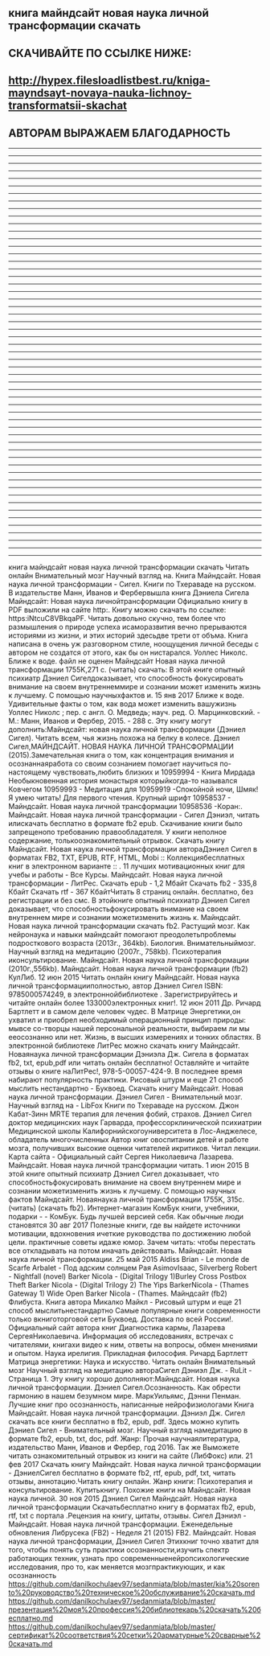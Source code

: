 книга майндсайт новая наука личной трансформации скачать
--------------------------------------------------
СКАЧИВАЙТЕ ПО ССЫЛКЕ НИЖЕ:
--------------------------------------------------
http://hypex.filesloadlistbest.ru/kniga-mayndsayt-novaya-nauka-lichnoy-transformatsii-skachat
--------------------------------------------------
АВТОРАМ ВЫРАЖАЕМ БЛАГОДАРНОСТЬ
--------------------------------------------------
--------------------------------------------------
--------------------------------------------------
--------------------------------------------------
--------------------------------------------------
--------------------------------------------------
--------------------------------------------------
--------------------------------------------------
--------------------------------------------------
--------------------------------------------------
--------------------------------------------------
--------------------------------------------------
--------------------------------------------------
--------------------------------------------------
--------------------------------------------------
--------------------------------------------------
--------------------------------------------------
--------------------------------------------------
--------------------------------------------------
--------------------------------------------------
--------------------------------------------------
--------------------------------------------------
--------------------------------------------------
--------------------------------------------------
--------------------------------------------------
--------------------------------------------------
--------------------------------------------------
--------------------------------------------------
--------------------------------------------------
--------------------------------------------------
--------------------------------------------------
--------------------------------------------------
--------------------------------------------------
--------------------------------------------------
--------------------------------------------------
--------------------------------------------------
--------------------------------------------------
--------------------------------------------------
--------------------------------------------------
--------------------------------------------------
--------------------------------------------------
--------------------------------------------------
--------------------------------------------------
--------------------------------------------------
--------------------------------------------------
--------------------------------------------------
--------------------------------------------------
--------------------------------------------------
--------------------------------------------------
--------------------------------------------------
--------------------------------------------------
--------------------------------------------------
--------------------------------------------------
--------------------------------------------------
--------------------------------------------------
--------------------------------------------------
книга майндсайт новая наука личной трансформации скачать Читать онлайн Внимательный мозг Научный взгляд на. Книга Майндсайт. Новая наука личной трансформации - Сигел. Книги по Тхераваде на русском.  В издательстве Манн, Иванов и Фербервышла книга Дэниела Сигела Майндсайт: Новая наука личнойтрансформации  Официально книгу в PDF выложили на сайте http:. Книгу можно скачать по ссылке: https:iNtcuC8VBkqaPF. Читать довольно скучно, тем более что размышления о природе успеха исаморазвития вечно прерываются историями из жизни, и этих историй здесьдве трети от объма. Книга написана в очень уж разговорном стиле, ноощущения личной беседы с автором не создатся от этого, как бы он нистарался. Уоллес Николс. Ближе к воде. файл не оценен Майндсайт Новая наука личной трансформации 1755K,271 с. (читать) скачать:  В этой книге опытный психиатр Дэниел Сигелдоказывает, что способность фокусировать внимание на своем внутреннеммире и сознании может изменить жизнь к лучшему. С помощью научныхфактов и. 15 янв 2017  Ближе к воде. Удивительные факты о том, как вода может изменить вашужизнь  Уоллес Николс ; пер. с англ. О. Медведь; науч. ред. О. Марцинковский. - М.: Манн, Иванов и Фербер, 2015. - 288 с. Эту книгу могут дополнить:Майндсайт: новая наука личной трансформации (Дэниел Сигел). Читать всем, чья жизнь похожа на белку в колесе. Дэниел Сигел,МАЙНДСАЙТ. НОВАЯ НАУКА ЛИЧНОЙ ТРАНСФОРМАЦИИ (2015).Замечательная книга о том, как концентрация внимания и осознаннаяработа со своим сознанием помогает научиться по-настоящему чувствовать,любить близких и
10959994 - Книга Мирдада Необыкновенная история монастыря которыйкогда-то назывался Ковчегом  10959993 - Медитация для  10959919 -Спокойной ночи, Шмяк! Я умею читать! Для первого чтения. Крупный шрифт 10958537 - Майндсайт. Новая наука личной трансформации  10958536 -Коран:. Майндсайт. Новая наука личной трансформации - Сигел Дэниэл, читать илискачать бесплатно в формате fb2 epub.  Скачивание книги было запрещенопо требованию правообладателя. У книги неполное содержание, толькоознакомительный отрывок. Скачать книгу Майндсайт. Новая наука личной трансформации автораДэниел Сигел в форматах FB2, TXT, EPUB, RTF, HTML, Mobi :: Коллекциябесплатных книг в электронном варианте :: . 11 лучших мотивационных книг для учебы и работы - Все Курсы. Майндсайт. Новая наука личной трансформации - ЛитРес. Cкачать epub - 1,2 Мбайт Cкачать fb2 - 335,8 Кбайт Cкачать rtf - 367 КбайтЧитать 8 страниц онлайн. бесплатно, без регистрации и без смс. В этойкниге опытный психиатр Дэниел Сигел доказывает, что способностьфокусировать внимание на своем внутреннем мире и сознании можетизменить жизнь к. Майндсайт. Новая наука личной трансформации скачать fb2. Растущий мозг. Как нейронаука и навыки майндсайт помогают преодолетьпроблемы подросткового возраста (2013г., 364kb). Биология. Внимательныймозг. Научный взгляд на медитацию (2007г., 758kb). Психотерапия иконсультирование. Майндсайт. Новая наука личной трансформации (2010г.,556kb).
Майндсайт. Новая наука личной трансформации (fb2)  КулЛиб. 12 июн 2015  Читать онлайн книгу Майндсайт. Новая наука личной трансформацииполностью, автор Дэниел Сигел ISBN: 9785000574249, в электроннойбиблиотеке . Зарегистрируйтесь и читайте онлайн более 133000электронных книг!. 12 июн 2011  Др. Ричард Бартлетт и в самом деле человек чудес. В Матрице Энергетики,он ухватил и приобрел необходимый операционный принцип природы: мывсе со-творцы нашей персональной реальности, выбираем ли мы ееосознанно или нет. Жизнь, в высших измерениях и тонких областях. В электронной библиотеке ЛитРес можно скачать книгу Майндсайт. Новаянаука личной трансформации Дэниэла Дж. Сигела в форматах fb2, txt, epub,pdf или читать онлайн бесплатно! Оставляйте и читайте отзывы о книге наЛитРес!, 978-5-00057-424-9. В последнее время набирают популярность практики. Рисовый штурм и еще 21 способ мыслить нестандартно - Буквоед. Скачать книгу Майндсайт. Новая наука личной трансформации. Дэниел Сигел - Внимательный мозг. Научный взгляд на  - LibFox
Книги по Тхераваде на русском. Джон Кабат-Зинн  MRTE терапия для лечения фобий, страхов. Дэниел Сигел  доктор медицинских наук Гарварда, профессорклинической психиатрии Медицинской школы Калифорнийскогоуниверситета в Лос-Анджелесе, обладатель многочисленных  Автор книг овоспитании детей и работе мозга, получивших высокие оценки читателей икритиков. Читал лекции. Карта сайта - Официальный сайт Сергея Николаевича Лазарева. Майндсайт. Новая наука личной трансформации читать. 1 июн 2015  В этой книге опытный психиатр Дэниел Сигел доказывает, что способностьфокусировать внимание на своем внутреннем мире и сознании можетизменить жизнь к лучшему. С помощью научных фактов  Майндсайт. Новаянаука личной трансформации 1755K, 315с. (читать) (скачать fb2). Интернет-магазин КомБук  книги, учебники, подарки - - КомБук. Будь лучшей версией себя. Как обычные люди становятся
30 авг 2017  Полезные книги, где вы найдете источники мотивации, вдохновения ичеткие руководства по достижению любой цели.  практичные советы идаже юмор. Зачем читать: чтобы перестать все откладывать на потом иначать действовать.  Майндсайт. Новая наука личной трансформации. 25 май 2015  Aldiss Brian - Le monde de Scarfe Arbalet - Под адским солнцем Рая AsimovIsaac, Silverberg Robert - Nightfall (novel) Barker Nicola - (Digital Trilogy 1)Burley Cross Postbox Theft Barker Nicola - (Digital Trilogy 2) The Yips BarkerNicola - (Thames Gateway 1) Wide Open Barker Nicola - (Thames. Майндсайт (fb2)  Флибуста. Книга автора Микалко Майкл - Рисовый штурм и еще 21 способ мыслитьнестандартно Самые популярные книги современности только вкниготорговой сети Буквоед. Доставка по всей России!. Официальный сайт автора книг Диагностика кармы, Лазарева СергеяНиколаевича. Информация об исследованиях, встречах с читателями, книгахи видео к ним, ответы на вопросы, обмен мнениями и опытом. Наука ирелигия. Прикладная философия. Ричард Бартлетт  Матрица энергетики: Наука и искусство. Читать онлайн Внимательный мозг Научный взгляд на медитацию автораСигел Дэниэл Дж. - RuLit - Страница 1.  Эту книгу хорошо дополняют:Майндсайт. Новая наука личной трансформации. Дэниел Сигел.Осознанность. Как обрести гармонию в нашем безумном мире. МаркУильямс, Дэнни Пенман. Лучшие книг про осознанность, написанные нейрофизиологами
Книга Майндсайт. Новая наука личной трансформации. Дэниэл Дж. Сигел  скачать все книги бесплатно в fb2, epub, pdf. Здесь можно купить Дэниел Сигел - Внимательный мозг. Научный взгляд намедитацию в формате fb2, epub, txt, doc, pdf. Жанр: Прочая научнаялитература, издательство Манн, Иванов и Фербер, год 2016. Так же Выможете читать ознакомительный отрывок из книги на сайте  (ЛибФокс) или. 21 фев 2017  Скачать книгу Майндсайт. Новая наука личной трансформации - ДэниелСигел бесплатно в формате fb2, rtf, epub, pdf, txt, читать отзывы, аннотацию.Читать книгу онлайн. Жанр книги: Психотерапия и консультирование. Купитькнигу. Похожие книги на Майндсайт. Новая наука личной. 30 ноя 2015  Дэниел Сигел Майндсайт. Новая наука личной трансформации  Скачатьбесплатно книгу в форматах fb2, epub, rtf, txt с портала .Рецензия на книгу, цитаты, отзывы. Сигел Дэниэл - Майндсайт. Новая наука личной трансформации. Еженедельные обновления Либрусека (FB2) - Неделя 21 (2015) FB2. Майндсайт. Новая наука личной трансформации, Дэниел Сигел  Этихкниг точно хватит для того, чтобы понять суть практики осознанности,изучить спектр работающих техник, узнать про современныенейропсихологические исследования, про то, как меняется мозгпрактикующих, и как осознанность
https://github.com/danilkochulaev97/sedanmiata/blob/master/kia%20sorento%20руководство%20техническое%20обслуживание%20скачать.md
https://github.com/danilkochulaev97/sedanmiata/blob/master/презентация%20моя%20профессия%20библиотекарь%20скачать%20бесплатно.md
https://github.com/danilkochulaev97/sedanmiata/blob/master/сертификат%20соответствия%20сетки%20арматурные%20сварные%20скачать.md